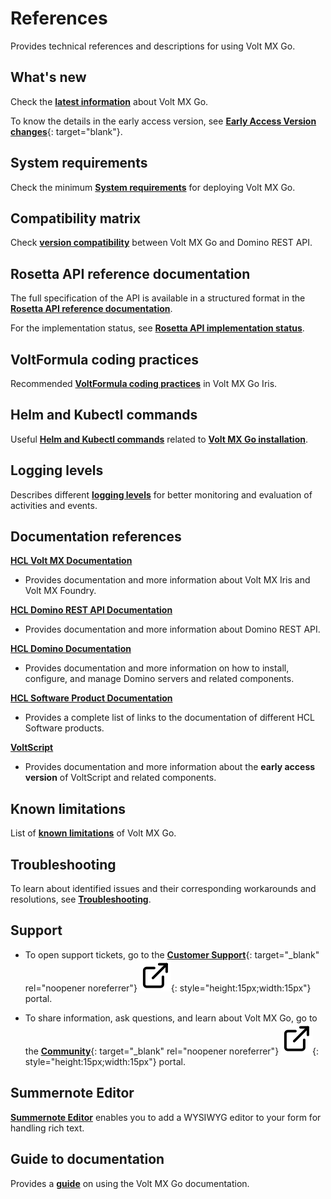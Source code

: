 # References

Provides technical references and descriptions for using Volt MX Go.

## What's new

Check the [**latest information**](whatsnew/whatisnew.md) about Volt MX Go.

To know the details in the early access version, see [**Early Access Version changes**](earlyaccesschanges.md){: target="blank"}.

## System requirements

Check the minimum [**System requirements**](../tutorials/sysreq.md) for deploying Volt MX Go.

## Compatibility matrix

Check [**version compatibility**](compatibilitymatrix.md) between Volt MX Go and Domino REST API.

## Rosetta API reference documentation

The full specification of the API is available in a structured format in the [**Rosetta API reference documentation**](../javadoc/index.html).

For the implementation status, see [**Rosetta API implementation status**](../javadoc/api_status.html). 

## VoltFormula coding practices

Recommended [**VoltFormula coding practices**](../topicguides/vfcodingguides.md) in Volt MX Go Iris.   

## Helm and Kubectl commands

Useful [**Helm and Kubectl commands**](kubecheatsheet.md) related to [**Volt MX Go installation**](../tutorials/installation.md).
## Logging levels

Describes different [**logging levels**](reflogginglevels.md) for better monitoring and evaluation of activities and events.

## Documentation references

[**HCL Volt MX Documentation**](https://opensource.hcltechsw.com/volt-mx-docs/95/docs/documentation/index.html)

- Provides documentation and more information about Volt MX Iris and Volt MX Foundry.

[**HCL Domino REST API Documentation**](https://opensource.hcltechsw.com/Domino-rest-api/index.html)

- Provides documentation and more information about Domino REST API. 

[**HCL Domino Documentation**](https://help.hcltechsw.com/domino/welcome/index.html)

- Provides documentation and more information on how to install, configure, and manage Domino servers and related components.

[**HCL Software Product Documentation**](https://help.hcltechsw.com/)

- Provides a complete list of links to the documentation of different HCL Software products. 

[**VoltScript**](https://help.hcltechsw.com/docs/voltscript/early-access/index.html)

- Provides documentation and more information about the **early access version** of VoltScript and related components.

## Known limitations

List of [**known limitations**](knownlimitation.md) of Volt MX Go.

## Troubleshooting

To learn about identified issues and their corresponding workarounds and resolutions, see [**Troubleshooting**](troubleshoot.md).

## Support 

- To open support tickets, go to the [**Customer Support**](https://support.hcltechsw.com/csm "Link opens a new tab"){: target="_blank" rel="noopener noreferrer"}&nbsp;![link image](../assets/images/external-link.svg){: style="height:15px;width:15px"} portal.  

- To share information, ask questions, and learn about Volt MX Go, go to the [**Community**](https://support.hcltechsw.com/community?id=community_forum&sys_id=2a45adef1bc4fd14a67e9759bc4bcb3d "Link opens a new tab"){: target="_blank" rel="noopener noreferrer"}&nbsp;![link image](../assets/images/external-link.svg){: style="height:15px;width:15px"} portal.

## Summernote Editor

[**Summernote Editor**](summernotewidget.md) enables you to add a WYSIWYG editor to your form for handling rich text.

## Guide to documentation

Provides a [**guide**](docguide.md) on using the Volt MX Go documentation.